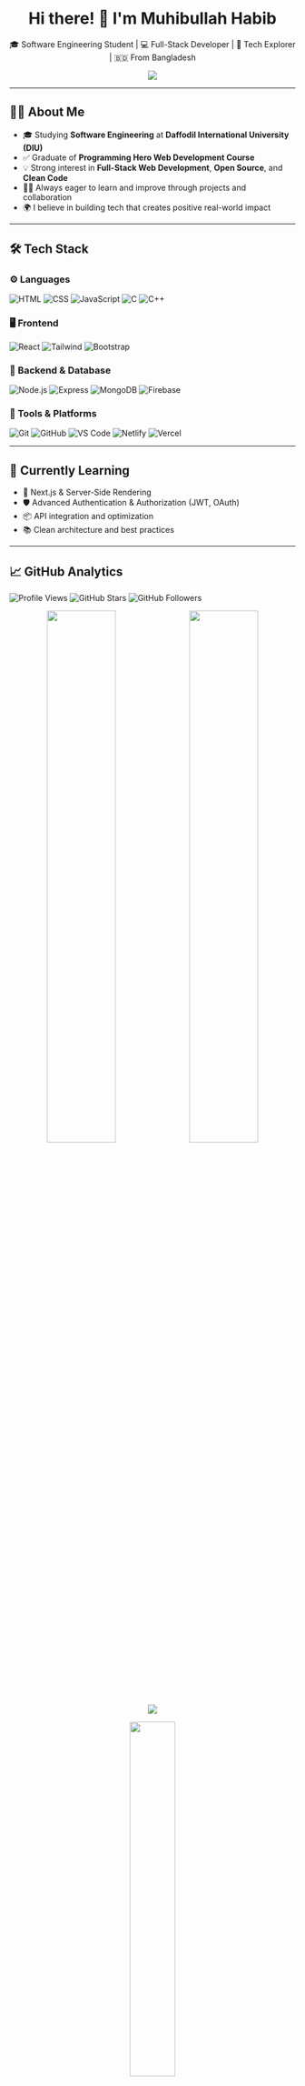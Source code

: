 <h1 align="center">Hi there! 👋 I'm Muhibullah Habib</h1>

<p align="center">
  🎓 Software Engineering Student | 💻 Full-Stack Developer | 🚀 Tech Explorer | 🇧🇩 From Bangladesh
</p>

<p align="center">
  <img src="https://readme-typing-svg.herokuapp.com/?lines=Welcome+to+my+GitHub!;I+love+to+code+and+build+things.;Full+Stack+Developer+in+progress...&center=true&width=440&height=45&color=0A66C2&vCenter=true&size=22">
</p>

---

## 🧑‍💻 About Me

- 🎓 Studying **Software Engineering** at **Daffodil International University (DIU)**
- ✅ Graduate of **Programming Hero Web Development Course**
- 💡 Strong interest in **Full-Stack Web Development**, **Open Source**, and **Clean Code**
- 👨‍🏫 Always eager to learn and improve through projects and collaboration
- 🌍 I believe in building tech that creates positive real-world impact

---

## 🛠️ Tech Stack

### ⚙️ Languages
![HTML](https://img.shields.io/badge/-HTML5-E34F26?style=for-the-badge&logo=html5&logoColor=white)
![CSS](https://img.shields.io/badge/-CSS3-1572B6?style=for-the-badge&logo=css3)
![JavaScript](https://img.shields.io/badge/-JavaScript-F7DF1E?style=for-the-badge&logo=javascript&logoColor=black)
![C](https://img.shields.io/badge/-C-00599C?style=for-the-badge&logo=c)
![C++](https://img.shields.io/badge/-C++-00599C?style=for-the-badge&logo=cplusplus)

### 🖥️ Frontend
![React](https://img.shields.io/badge/-React-61DAFB?style=for-the-badge&logo=react&logoColor=black)
![Tailwind](https://img.shields.io/badge/-Tailwind_CSS-38B2AC?style=for-the-badge&logo=tailwind-css)
![Bootstrap](https://img.shields.io/badge/-Bootstrap-7952B3?style=for-the-badge&logo=bootstrap)

### 🔧 Backend & Database
![Node.js](https://img.shields.io/badge/-Node.js-339933?style=for-the-badge&logo=nodedotjs)
![Express](https://img.shields.io/badge/-Express.js-000000?style=for-the-badge&logo=express)
![MongoDB](https://img.shields.io/badge/-MongoDB-47A248?style=for-the-badge&logo=mongodb)
![Firebase](https://img.shields.io/badge/-Firebase-FFCA28?style=for-the-badge&logo=firebase)

### 🧰 Tools & Platforms
![Git](https://img.shields.io/badge/-Git-F05032?style=for-the-badge&logo=git&logoColor=white)
![GitHub](https://img.shields.io/badge/-GitHub-181717?style=for-the-badge&logo=github)
![VS Code](https://img.shields.io/badge/-VSCode-007ACC?style=for-the-badge&logo=visual-studio-code)
![Netlify](https://img.shields.io/badge/-Netlify-00C7B7?style=for-the-badge&logo=netlify)
![Vercel](https://img.shields.io/badge/-Vercel-000?style=for-the-badge&logo=vercel)

---

## 🌱 Currently Learning

- 🔁 Next.js & Server-Side Rendering  
- 🛡️ Advanced Authentication & Authorization (JWT, OAuth)  
- 📦 API integration and optimization  
- 📚 Clean architecture and best practices  

---

## 📈 GitHub Analytics

![Profile Views](https://komarev.com/ghpvc/?username=mdmuhibullahhabib&color=blue&style=flat-square)
![GitHub Stars](https://img.shields.io/github/stars/mdmuhibullahhabib?style=social)
![GitHub Followers](https://img.shields.io/github/followers/mdmuhibullahhabib?label=Followers&style=flat-square)

<p align="center">
  <img src="https://github-readme-stats.vercel.app/api?username=mdmuhibullahhabib&show_icons=true&theme=tokyonight&count_private=true&hide_border=true" width="49%" />
  <img src="https://github-readme-streak-stats.herokuapp.com?user=mdmuhibullahhabib&theme=tokyonight&hide_border=true" width="49%" />
</p>

<p align="center">
  <img src="https://github-readme-activity-graph.vercel.app/graph?username=mdmuhibullahhabib&theme=tokyonight" />
</p>

<p align="center">
  <img src="https://github-readme-stats.vercel.app/api/top-langs/?username=mdmuhibullahhabib&layout=compact&theme=tokyonight&hide_border=true" width="40%" />
</p>

---

## 🎯 Goals for 2025

- ✅ Complete multiple full-stack projects (MERN stack)
- ✅ Contribute to 5+ open-source projects
- ✅ Launch my own developer portfolio website
- ✅ Get an internship or remote job as a junior developer

---

## 📬 Let's Connect

<p align="center">
  <a href="mailto:youremail@example.com"><img src="https://img.shields.io/badge/Gmail-D14836?style=for-the-badge&logo=gmail&logoColor=white"></a>
  <a href="https://linkedin.com/in/yourprofile"><img src="https://img.shields.io/badge/LinkedIn-0A66C2?style=for-the-badge&logo=linkedin&logoColor=white"></a>
  <a href="https://yourportfolio.com"><img src="https://img.shields.io/badge/Portfolio-121212?style=for-the-badge&logo=github&logoColor=white"></a>
</p>

---

## 💬 Quote I Live By

> _“The best way to learn is to build, break, and build again.”_

---

